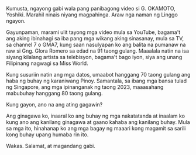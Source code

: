 Kumusta, ngayong gabi wala pang panibagong video si G. OKAMOTO, Yoshiki. Marahil ninais niyang magpahinga. Araw nga naman ng Linggo ngayon.

Gayunpaman, marami ulit tayong mga video mula sa YouTube, bagama't ang aking ibinahagi sa iba pang mga wikang aking sinasanay, mula sa TV, sa channel 7 o GMA7, kung saan nasulyapan ko ang balita na pumanaw na raw si Gng. Glora Romero sa edad na 91 taong gulang. Maaalala natin na isa siyang kilalang artista sa telebisyon, bagama't bago iyon, siya ang unang Filipinang nagwagi sa Miss World. 

Kung susuriin natin ang mga datos, umaabot hanggang 70 taong gulang ang haba ng buhay ng karaniwang Pinoy. Samantala, sa ibang mga bansa tulad ng Singapore, ang mga ipinanganak ng taong 2023, maaasahang mabubuhay hanggang 80 taong gulang. 

Kung gayon, ano na ang ating gagawin?

Ang ginagawa ko, inaaral ko ang buhay ng mga nakatatanda at inaalam ko kung ano ang kanilang ginagawa at gaano kahaba ang kanilang buhay. Mula sa mga ito, hinahanap ko ang mga bagay ng maaari kong magamit sa sarili kong buhay upang humaba rin ito.

Wakas. Salamat, at magandang gabi.
